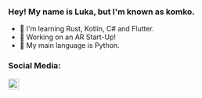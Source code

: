 ### Hey! My name is Luka, but I'm known as komko.

- 🔭 I'm learning Rust, Kotlin, C# and Flutter.
- 🚀 Working on an AR Start-Up!
- 🐍 My main language is Python.

### Social Media:
<a href="https://instagram.com/beedicc"><img align="left" alt="beedicc | Instagram" width="22px" src="https://cdn.jsdelivr.net/npm/simple-icons@v3/icons/instagram.svg" />
